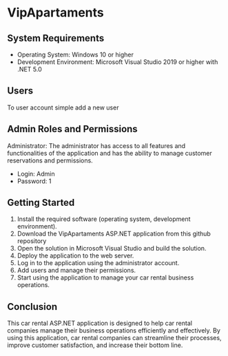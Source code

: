 # VipApartaments
## System Requirements

-   Operating System: Windows 10 or higher
-   Development Environment: Microsoft Visual Studio 2019 or higher with .NET 5.0

## Users
To user account simple add a new user

## Admin Roles and Permissions

Administrator: The administrator has access to all features and functionalities of the application and has the ability to manage customer reservations and permissions. 

-   Login: Admin
-   Password: 1

## Getting Started

1.  Install the required software (operating system, development environment).
2.  Download the VipApartaments ASP.NET application from this github repository
3.  Open the solution in Microsoft Visual Studio and build the solution.
4.  Deploy the application to the web server.
5.  Log in to the application using the administrator account.
6.  Add users and manage their permissions.
7.  Start using the application to manage your car rental business operations.



## Conclusion

This car rental ASP.NET application is designed to help car rental companies manage their business operations efficiently and effectively. By using this application, car rental companies can streamline their processes, improve customer satisfaction, and increase their bottom line.
